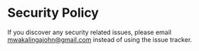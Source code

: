 # Security Policy

If you discover any security related issues, please email mwakalingajohn@gmail.com instead of using the issue tracker.
